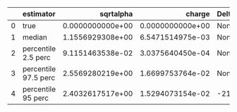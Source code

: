 |    | estimator            |        sqrtalpha |           charge | Delta Phi_phi       | Ncycles vacuum     |
|---:|:---------------------|-----------------:|-----------------:|:--------------------|:-------------------|
|  0 | true                 | 0.0000000000e+00 | 0.0000000000e+00 | None                | 137861.75037218642 |
|  1 | median               | 1.1556929308e+00 | 6.5471514975e-03 | None                | None               |
|  2 | percentile 2.5 perc  | 9.1151463538e-02 | 3.0375640450e-04 | None                | None               |
|  3 | percentile 97.5 perc | 2.5569280219e+00 | 1.6699753764e-02 | None                | None               |
|  4 | percentile 95 perc   | 2.4032617517e+00 | 1.5294073154e-02 | -21.496338106691837 | None               |